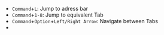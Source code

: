 - `Command`+`L`: Jump to adress bar
- `Command`+`1-8`: Jump to equivalent Tab
- `Command`+`Option`+`Left/Right Arrow`: Navigate between Tabs
- 
